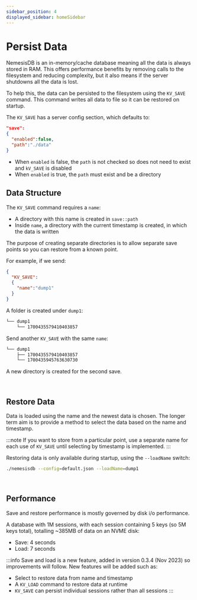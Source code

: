 ```yaml
---
sidebar_position: 4
displayed_sidebar: homeSidebar
---
```


# Persist Data
NemesisDB is an in-memory/cache database meaning all the data is always stored in RAM. This offers performance benefits by removing calls to the filesystem and reducing complexity, but it also means if the server shutdowns all the data is lost.

To help this, the data can be persisted to the filesystem using the `KV_SAVE` command. This command writes all data to file so it can be restored on startup.


The `KV_SAVE` has a server config section, which defaults to:

```json
"save":
{
  "enabled":false,
  "path":"./data"
}
```

- When `enabled` is false, the `path` is not checked so does not need to exist and `kV_SAVE` is disabled
- When `enabled` is true, the `path` must exist and be a directory



## Data Structure
The `KV_SAVE` command requires a `name`:

- A directory with this name is created in `save::path`
- Inside `name`, a directory with the current timestamp is created, in which the data is written

The purpose of creating separate directories is to allow separate save points so you can restore from a known point.

For example, if we send:

```json
{
  "KV_SAVE":
  {
    "name":"dump1"
  }
}
```

A folder is created under `dump1`:

```bash title="First save"
└── dump1
    └── 1700435579410403857
```

Send another `KV_SAVE` with the same `name`:

```bash title="Second save"
└── dump1
    ├── 1700435579410403857
    └── 1700435945763630730
```

A new directory is created for the second save.

<br/>

## Restore Data
Data is loaded using the name and the newest data is chosen. The longer term aim is to provide a method to select the data based on the name and timestamp.


:::note
If you want to store from a particular point, use a separate name for each use of `KV_SAVE` until selecting by timestamp is implemented.
:::

Restoring data is only available during startup, using the `--loadName` switch:

```bash
./nemesisdb --config=default.json --loadName=dump1
```

<br/>

## Performance
Save and restore performance is mostly governed by disk i/o performance.

A database with 1M sessions, with each session containing 5 keys (so 5M keys total), totalling ~385MB of data on an NVME disk:

- Save: 4 seconds
- Load: 7 seconds


:::info
Save and load is a new feature, added in version 0.3.4 (Nov 2023) so improvements will follow.
New features will be added such as:

- Select to restore data from name and timestamp
- A `KV_LOAD` command to restore data at runtime
- `KV_SAVE` can persist individual sessions rather than all sessions
:::